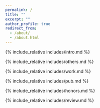 ```yaml
---
permalink: /
title: ""
excerpt: ""
author_profile: true
redirect_from: 
  - /about/
  - /about.html
---
```


<span class='anchor' id='about-me'></span>
{% include_relative includes/intro.md %}

{% include_relative includes/others.md %}

{% include_relative includes/work.md %}

{% include_relative includes/pub.md %}

{% include_relative includes/honors.md %}

{% include_relative includes/review.md %}
<span class='anchor' id='end-page'></span>


<br>

